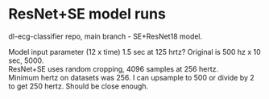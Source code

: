 # ResNet+SE model runs  

dl-ecg-classifier repo, main branch - SE+ResNet18 model.  

Model input parameter (12 x time)  1.5 sec at 125 hrtz? Original is 500 hz x 10 sec, 5000.  
ResNet+SE uses random cropping, 4096 samples at 256 hertz.  
Minimum hertz on datasets was 256. I can upsample to 500 or divide by 2 to get 250 hertz. Should be close enough.  
